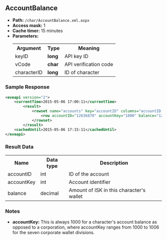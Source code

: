 ## AccountBalance


* __Path:__ ``/char/AccountBalance.xml.aspx``
* __Access mask:__ 1
* __Cache timer:__ 15 minutes  
* __Parameters:__
    <table>
        <tbody>
            <tr>
                <th>Argument</th>
                <th>Type</th>
                <th>Meaning</th>
            </tr>
            <tr>
                <td>keyID</td>
                <td><strong>long</strong></td>
                <td>API key ID</td>
            <tr>
            <tr>
                <td>vCode</td>
                <td><strong>char</strong></td>
                <td>API verification code</td>
            <tr>
            <tr>
                <td>characterID</td>
                <td><strong>long</strong></td>
                <td>ID of character</td>
            <tr>
        </tbody>
    </table>

### Sample Response

```xml
<eveapi version="2">
    <currentTime>2015-05-06 17:00:11</currentTime>
        <result>
            <rowset name="accounts" key="accountID" columns="accountID,accountKey,balance">
                <row accountID="12636870" accountKey="1000" balance="1234567.89" />
            </rowset>
        </result>
    <cachedUntil>2015-05-06 17:15:11</cachedUntil>
</eveapi>
```  

### Result Data

<table>
    <tbody>
        <tr>
            <th>Name</th>
            <th>Data type</th>
            <th>Description</th>
        </tr>
        <tr>
            <td>accountID</td>
            <td>int</td>
            <td>ID of the account</td>
        </tr>
        <tr>
            <td>accountKey</td>
            <td>int</td>
            <td>Account identifier</td>
        </tr>
        <tr>
            <td>balance</td>
            <td>decimal</td>
            <td>Amount of ISK in this character's wallet</td>
        </tr>
    </tbody>
</table>

### Notes

* __accountKey:__ This is always 1000 for a character's account balance as opposed to a corporation, where accountKey ranges from 1000 to 1006 for the seven corporate wallet divisions.
